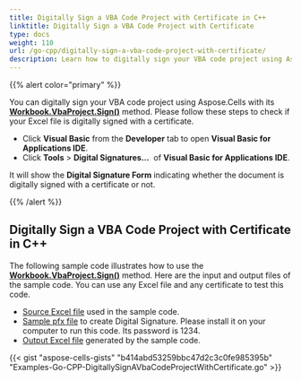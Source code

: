 ```yaml
---
title: Digitally Sign a VBA Code Project with Certificate in C++
linktitle: Digitally Sign a VBA Code Project with Certificate
type: docs
weight: 110
url: /go-cpp/digitally-sign-a-vba-code-project-with-certificate/
description: Learn how to digitally sign your VBA code project using Aspose.Cells for C++ with a certificate.
---
```


{{% alert color="primary" %}} 

You can digitally sign your VBA code project using Aspose.Cells with its [**Workbook.VbaProject.Sign()**](https://reference.aspose.com/cells/go-cpp/vbaproject/sign/) method. Please follow these steps to check if your Excel file is digitally signed with a certificate.

- Click **Visual Basic** from the **Developer** tab to open **Visual Basic for Applications IDE**.
- Click **Tools** > **Digital Signatures...**  of **Visual Basic for Applications IDE**.

It will show the **Digital Signature Form** indicating whether the document is digitally signed with a certificate or not.

{{% /alert %}} 

## **Digitally Sign a VBA Code Project with Certificate in C++**

The following sample code illustrates how to use the [**Workbook.VbaProject.Sign()**](https://reference.aspose.com/cells/go-cpp/vbaproject/sign/) method. Here are the input and output files of the sample code. You can use any Excel file and any certificate to test this code.

- [Source Excel file](5115028.xlsm) used in the sample code.
- [Sample pfx file](5115039.pfx) to create Digital Signature. Please install it on your computer to run this code. Its password is 1234.
- [Output Excel file](5115029.xlsm) generated by the sample code.

{{< gist "aspose-cells-gists" "b414abd53259bbc47d2c3c0fe985395b" "Examples-Go-CPP-DigitallySignAVbaCodeProjectWithCertificate.go" >}}